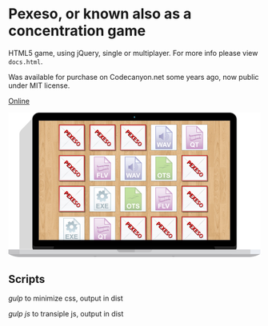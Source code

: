 # Pexeso, or known also as a concentration game

HTML5 game, using jQuery, single or multiplayer. For more info please view `docs.html`.

Was available for purchase on Codecanyon.net some years ago, now public under MIT license.

[Online](http://pexeso.alestrunda.cz)

![screen](https://github.com/alestrunda/pexeso/raw/master/screens/pc.jpg)

## Scripts

*gulp* to minimize css, output in dist

*gulp js* to transiple js, output in dist
